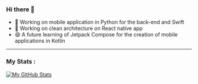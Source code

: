 ### Hi there 👋

- 🔭 Working on mobile application in Python for the back-end and Swift
- 💬 Working on clean architecture on React native app
- 😄 A future learning of Jetpack Compose for the creation of mobile applications in Kotlin

---
### My Stats :

[![My GitHub Stats](https://github-readme-stats.vercel.app/api/?username=cyrilmarceau&count_private=true&theme=tokyonight&showicons=true)]()

<!--
**cyrilmarceau/cyrilmarceau** is a ✨ _special_ ✨ repository because its `README.md` (this file) appears on your GitHub profile.
Here are some ideas to get you started:
- 🤔 I’m looking for help with ...
- 💬 Ask me about ...
- 📫 How to reach me: ...
- 😄 Pronouns: ...

-->
